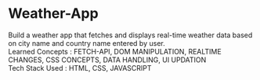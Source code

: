 # Weather-App
Build a weather app that fetches and displays real-time weather data based on city name and country name entered by user. <br/>
Learned Concepts : FETCH-API, DOM MANIPULATION, REALTIME CHANGES, CSS CONCEPTS, DATA HANDLING, UI UPDATION  <br/>
Tech Stack Used : HTML, CSS, JAVASCRIPT <br/>
